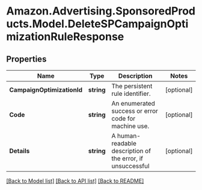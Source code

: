 # Amazon.Advertising.SponsoredProducts.Model.DeleteSPCampaignOptimizationRuleResponse

## Properties

Name | Type | Description | Notes
------------ | ------------- | ------------- | -------------
**CampaignOptimizationId** | **string** | The persistent rule identifier. | [optional] 
**Code** | **string** | An enumerated success or error code for machine use. | [optional] 
**Details** | **string** | A human-readable description of the error, if unsuccessful | [optional] 

[[Back to Model list]](../README.md#documentation-for-models) [[Back to API list]](../README.md#documentation-for-api-endpoints) [[Back to README]](../README.md)

